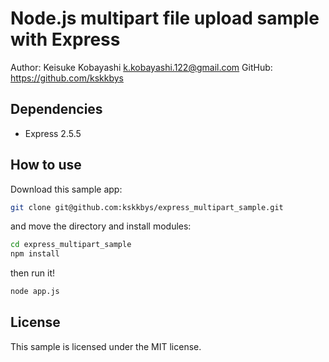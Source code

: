 # Node.js multipart file upload sample with Express
Author: Keisuke Kobayashi <k.kobayashi.122@gmail.com>
GitHub: https://github.com/kskkbys

## Dependencies
- Express 2.5.5

## How to use
Download this sample app:
```sh
git clone git@github.com:kskkbys/express_multipart_sample.git
```
and move the directory and install modules:
```sh
cd express_multipart_sample
npm install
```
then run it!
```sh
node app.js
```

## License
This sample is licensed under the MIT license.

